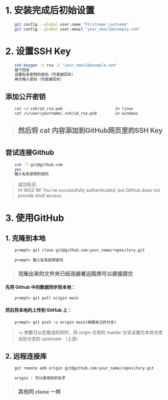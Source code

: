 # 1. 安装完成后初始设置
```bash
    git config --global user.name "Firstname Lastname"
    git config --global user.email "your_email@example.com"
```

# 2. 设置SSH Key
```bash
    ssh-keygen -t rsa -C "your_email@example.com"
    按下回车
    设置私有密钥的密码（可直接回车）
    再次输入密码（可直接回车）
```
## 添加公开密钥
```bash
    cat ~/.ssh/id_rsa.pub                       in linux
    cat /c/user/yourname/.ssh/id_rsa.pub        in windows
```
> ## 然后将 cat 内容添加到GitHub网页里的SSH Key
#
## 尝试连接Github
```bash
    ssh -T git@github.com
    yes
    输入私有密钥的密码
```
> 成功标志:   
> Hi WGZ-W! You've successfully authenticated, but GitHub does not provide shell access.


# 3. 使用GitHub
## 1. 克隆到本地
```
    prompt> git clone git@github.com:your_name/repository.git
    
    prompt> 输入私有密钥密码
```
> ### 克隆出来的文件夹已经连接着远程库可以直接提交
#### 先将 Github 中的数据同步到本地：
```
    prompt> git pull origin main
```
#### 然后将本地的上传到 GitHub 上：
```
    prompt> git push -u origin main(根据自己的分支)
```

> -u 参数可以在推送的同时，将 origin 仓库的 master 分支设置为本地仓库当前分支的 upstream （上游）

## 2. 远程连接库
```
    git remote add origin git@github.com:your_name/repository.git
    
    origin : 可以使用别的名字
```
> ### 其他同 clone 一样
